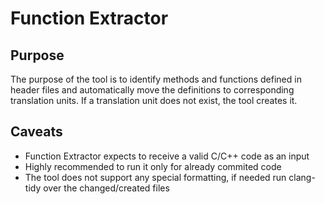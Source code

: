 # Function Extractor

## Purpose

The purpose of the tool is to identify methods and functions defined in header files and
automatically move the definitions to corresponding translation units.  If a translation
unit does not exist, the tool creates it.

## Caveats

* Function Extractor expects to receive a valid C/C++ code as an input
* Highly recommended to run it only for already commited code
* The tool does not support any special formatting, if needed run clang-tidy over the changed/created files
